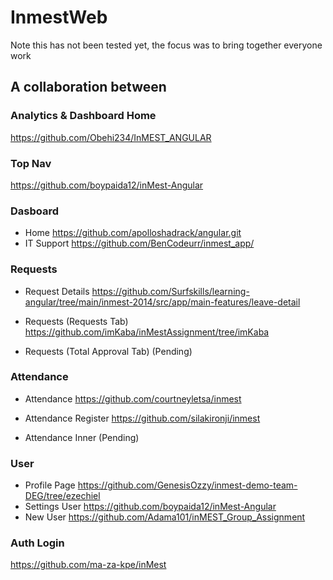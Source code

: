 # InmestWeb

Note this has not been tested yet, the focus was to bring together everyone work 


## A collaboration between

### Analytics & Dashboard Home
https://github.com/Obehi234/InMEST_ANGULAR

### Top Nav
https://github.com/boypaida12/inMest-Angular

### Dasboard 
- Home 
https://github.com/apolloshadrack/angular.git
- IT Support
https://github.com/BenCodeurr/inmest_app/

### Requests 

- Request Details
https://github.com/Surfskills/learning-angular/tree/main/inmest-2014/src/app/main-features/leave-detail

- Requests (Requests Tab)
https://github.com/imKaba/inMestAssignment/tree/imKaba

- Requests (Total Approval Tab) (Pending)


### Attendance
- Attendance
https://github.com/courtneyletsa/inmest

- Attendance Register
https://github.com/silakironji/inmest

- Attendance Inner (Pending)


### User
- Profile Page
https://github.com/GenesisOzzy/inmest-demo-team-DEG/tree/ezechiel
- Settings User https://github.com/boypaida12/inMest-Angular
- New User
https://github.com/Adama101/inMEST_Group_Assignment


### Auth Login 
https://github.com/ma-za-kpe/inMest